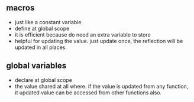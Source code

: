 ## macros
- just like a constant variable
- define at global scope
- it is efficient because do need an extra variable to store
- helpful for updating the value. just update once, the reflection will be updated in all places.

## global variables
- declare at global scope
- the value shared at all where. if the value is updated from any function, it updated value can be accessed from other functions also.
